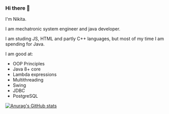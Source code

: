 ### Hi there 👋

I'm Nikita. 

I am mechatronic system engineer and java developer.

I am studing JS, HTML and partly C++ languages, but most of my time I am spending for Java.

I am good at:

- OOP Principles
- Java 8+ core
- Lambda expressions  
- Multithreading
- Swing
- JDBC 
- PostgreSQL

[![Anurag's GitHub stats](https://github-readme-stats.vercel.app/api?username=Nik9695)](https://github.com/anuraghazra/github-readme-stats)
